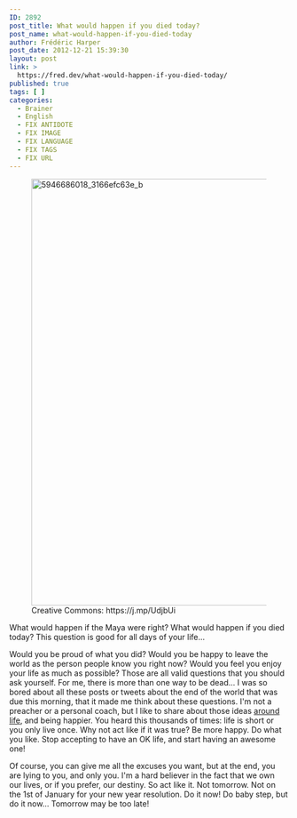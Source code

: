 ```yaml
---
ID: 2892
post_title: What would happen if you died today?
post_name: what-would-happen-if-you-died-today
author: Frédéric Harper
post_date: 2012-12-21 15:39:30
layout: post
link: >
  https://fred.dev/what-would-happen-if-you-died-today/
published: true
tags: [ ]
categories:
  - Brainer
  - English
  - FIX ANTIDOTE
  - FIX IMAGE
  - FIX LANGUAGE
  - FIX TAGS
  - FIX URL
---
```

<figure><img alt="5946686018_3166efc63e_b" src="http://fred.dev/wp-content/uploads/2012/12/5946686018_3166efc63e_b.jpg" width="1024" height="768"/><figcaption> Creative Commons: https://j.mp/UdjbUi</figcaption></figure><p>What would happen if the Maya were right? What would happen if you died today? This question is good for all days of your life...</p><p>Would you be proud of what you did? Would you be happy to leave the world as the person people know you right now? Would you feel you enjoy your life as much as possible? Those are all valid questions that you should ask yourself. For me, there is more than one way to be dead... I was so bored about all these posts or tweets about the end of the world that was due this morning, that it made me think about these questions. I'm not a preacher or a personal coach, but I like to share about those ideas <a title="Take the time to live" href="https://fred.dev/take-the-time-to-live/">around life</a>, and being happier. You heard this thousands of times: life is short or you only live once. Why not act like if it was true? Be more happy. Do what you like. Stop accepting to have an OK life, and start having an awesome one!</p><p>Of course, you can give me all the excuses you want, but at the end, you are lying to you, and only you. I'm a hard believer in the fact that we own our lives, or if you prefer, our destiny. So act like it. Not tomorrow. Not on the 1st of January for your new year resolution. Do it now! Do baby step, but do it now... Tomorrow may be too late!</p> 